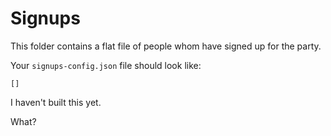 Signups
=

This folder contains a flat file of people whom have signed up for the party.

Your `signups-config.json` file should look like:


```
[]
```

I haven't built this yet.

What?